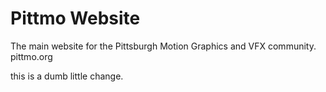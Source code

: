 # Pittmo Website
The main website for the Pittsburgh Motion Graphics and VFX community.
pittmo.org

this is a dumb little change.